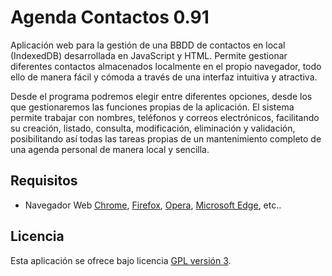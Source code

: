 Agenda Contactos 0.91
================================

Aplicación web para la gestión de una BBDD de contactos en local (IndexedDB) desarrollada en JavaScript y HTML.
Permite gestionar diferentes contactos almacenados localmente en el propio navegador, todo ello de manera
fácil y cómoda a través de una interfaz intuitiva y atractiva.

Desde el programa podremos elegir entre diferentes opciones, desde los que gestionaremos las funciones 
propias de la aplicación. El sistema permite trabajar con nombres, teléfonos y correos electrónicos,
facilitando su creación, listado, consulta, modificación, eliminación y validación, posibilitando así 
todas las tareas propias de un mantenimiento completo de una agenda personal de manera local y sencilla.

## Requisitos
- Navegador Web [Chrome], [Firefox], [Opera], [Microsoft Edge], etc..

## Licencia
Esta aplicación se ofrece bajo licencia [GPL versión 3].

[Chrome]: https://www.google.es/chrome/browser/desktop/index.html
[Firefox]: https://www.mozilla.org/es-ES/firefox/new/
[Opera]: http://www.opera.com/es
[Microsoft Edge]: https://www.microsoft.com/es-es/windows/microsoft-edge
[GPL versión 3]: https://www.gnu.org/licenses/gpl-3.0.en.html
